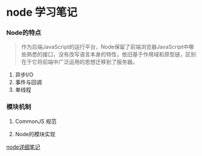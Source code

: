 # node 学习笔记

### Node的特点
> 作为后端JavaScript的运行平台，Node保留了前端浏览器JavaScript中哪些熟悉的接口，没有改写语言本身的特性，依旧基于作用域和原型链，区别在于它将前端中广泛运用的思想迁移到了服务器。
1. 异步I/O
2. 事件与回调
3. 单线程


### 模块机制

1. CommonJS 规范

2. Node的模块实现



[node详细笔记](https://gaozhidong.github.io/node_study/)